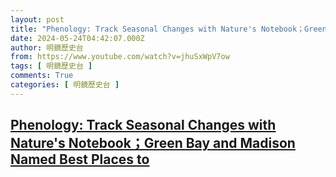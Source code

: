 ```yaml
---
layout: post
title: "Phenology: Track Seasonal Changes with Nature's Notebook；Green Bay and Madison Named Best Places to"
date: 2024-05-24T04:42:07.000Z
author: 明鏡歷史台
from: https://www.youtube.com/watch?v=jhuSxWpV7ow
tags: [ 明鏡歷史台 ]
comments: True
categories: [ 明鏡歷史台 ]
---
```

<!--1716525727000-->
[Phenology: Track Seasonal Changes with Nature's Notebook；Green Bay and Madison Named Best Places to](https://www.youtube.com/watch?v=jhuSxWpV7ow)
------

<div>

</div>
